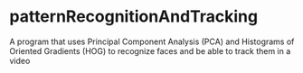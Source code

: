 # patternRecognitionAndTracking
A program that uses Principal Component Analysis (PCA) and Histograms of Oriented Gradients (HOG) to recognize faces and be able to track them in a video

